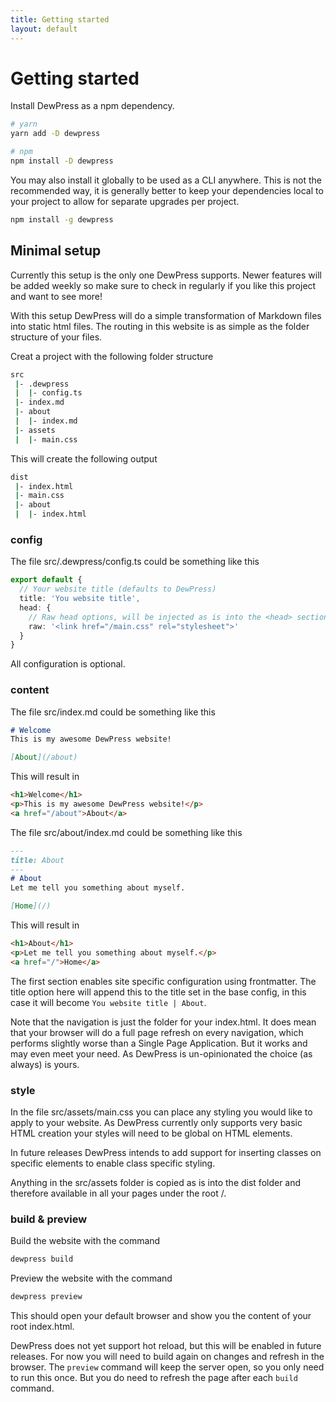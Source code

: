 ```yaml
---
title: Getting started
layout: default
---
```

# Getting started
Install DewPress as a npm dependency.

```bash
# yarn
yarn add -D dewpress

# npm
npm install -D dewpress
```

You may also install it globally to be used as a CLI anywhere. This is not the recommended way, it is generally better
to keep your dependencies local to your project to allow for separate upgrades per project.
```bash
npm install -g dewpress
```

## Minimal setup
Currently this setup is the only one DewPress supports. Newer features will be added weekly so make sure to
check in regularly if you like this project and want to see more!

With this setup DewPress will do a simple transformation of Markdown files into static html files. The routing
in this website is as simple as the folder structure of your files.

Creat a project with the following folder structure
```bash
src
 |- .dewpress
 |  |- config.ts
 |- index.md
 |- about
 |  |- index.md
 |- assets
 |  |- main.css   
```

This will create the following output
```bash
dist
 |- index.html
 |- main.css
 |- about
 |  |- index.html
```

### config
The file src/.dewpress/config.ts could be something like this
```typescript
export default {
  // Your website title (defaults to DewPress)
  title: 'You website title',
  head: {
    // Raw head options, will be injected as is into the <head> section of all generated html files
    raw: '<link href="/main.css" rel="stylesheet">'
  }
}
```

All configuration is optional.

### content
The file src/index.md could be something like this
```markdown
# Welcome
This is my awesome DewPress website!

[About](/about)
```

This will result in
```html
<h1>Welcome</h1>
<p>This is my awesome DewPress website!</p>
<a href="/about">About</a>
```

The file src/about/index.md could be something like this
```markdown
---
title: About
---
# About
Let me tell you something about myself.

[Home](/)
```

This will result in
```html
<h1>About</h1>
<p>Let me tell you something about myself.</p>
<a href="/">Home</a>
```

The first section enables site specific configuration using frontmatter. The title option here will append
this to the title set in the base config, in this case it will become `You website title | About`.

Note that the navigation is just the folder for your index.html. It does mean that your browser will do a full
page refresh on every navigation, which performs slightly worse than a Single Page Application. 
But it works and may even meet your need. As DewPress is un-opinionated the choice (as always) is yours.

### style
In the file src/assets/main.css you can place any styling you would like to apply to your website. As DewPress
currently only supports very basic HTML creation your styles will need to be global on HTML elements.

In future releases DewPress intends to add support for inserting classes on specific elements to enable
class specific styling.

Anything in the src/assets folder is copied as is into the dist folder and therefore available in all
your pages under the root /.

### build & preview
Build the website with the command

```bash
dewpress build
```

Preview the website with the command
```bash
dewpress preview
```

This should open your default browser and show you the content of your root index.html.

DewPress does not yet support hot reload, but this will be enabled in future releases. For now you will
need to build again on changes and refresh in the browser. The `preview` command will keep the server open, so
you only need to run this once. But you do need to refresh the page after each `build` command.
